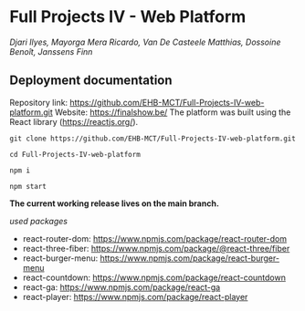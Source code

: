 # Full Projects IV - Web Platform

_Djari Ilyes, Mayorga Mera Ricardo, Van De Casteele Matthias, Dossoine Benoît, Janssens Finn_

## Deployment documentation

Repository link: https://github.com/EHB-MCT/Full-Projects-IV-web-platform.git
Website: https://finalshow.be/
The platform was built using the React library (https://reactjs.org/).

```
git clone https://github.com/EHB-MCT/Full-Projects-IV-web-platform.git

cd Full-Projects-IV-web-platform

npm i

npm start

```

**The current working release lives on the main branch.**

_used packages_

- react-router-dom: https://www.npmjs.com/package/react-router-dom
- react-three-fiber: https://www.npmjs.com/package/@react-three/fiber
- react-burger-menu: https://www.npmjs.com/package/react-burger-menu
- react-countdown: https://www.npmjs.com/package/react-countdown
- react-ga: https://www.npmjs.com/package/react-ga
- react-player: https://www.npmjs.com/package/react-player

